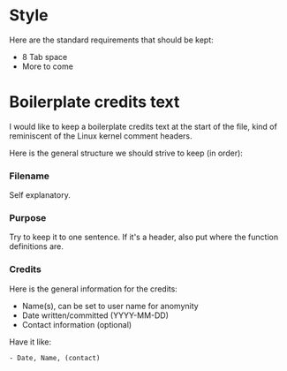 # Style
Here are the standard requirements that should be kept:
- 8 Tab space
- More to come

# Boilerplate credits text
I would like to keep a boilerplate credits text at the start of the file,
kind of reminiscent of the Linux kernel comment headers. 

Here is the general structure we should strive to keep (in order):

### Filename
Self explanatory.

### Purpose
Try to keep it to one sentence. If it's a header, also put where the function definitions are.

### Credits
Here is the general information for the credits:
- Name(s), can be set to user name for anomynity
- Date written/committed (YYYY-MM-DD)
- Contact information (optional)

Have it like:
```
- Date, Name, (contact)
```

